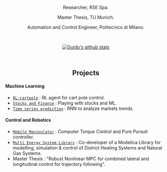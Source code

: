 <p align="center">
Researcher, RSE Spa.
</p>
<p align="center">
Master Thesis, TU Munich.
</p>
<p align="center">
Automation and Control Engineer, Politecnico di Milano.
</p>



&nbsp;
    
<p align="center", marginTop="100px">
<a href="#"><img align="center" src="https://github-readme-stats.vercel.app/api?username=guidosassaroli&include_all_commits=true&bg_color=ffffff&hide_border=true&show_icons=true&count_private=true&icon_color=2986cc&title_color=2986cc&text_color=3d85c6&hide=issues" alt="Guido's github stats" /> </a></p>

&nbsp;


<!-- <h2 align="center"> Current project</h2>

<ul>
  <li></li>
</ul> -->



<h2 align="center"> Projects</h2>

<h4 align="left"> Machine Learning</h4>

* [`RL-cartpole`](https://github.com/guidosassaroli/RL-cartpole) : RL agent for cart pole control.
* [`Stocks and Finance`](https://github.com/guidosassaroli/finance_ML) : Playing with stocks and ML.
* [`Time series prediction`](https://github.com/guidosassaroli/rnn_trading) : RNN to analyze markets trends.

<h4 align="left"> Control and Robotics</h4>

* [`Mobile Manipulator`](https://github.com/guidosassaroli/mobile_manipulator) : Computer Torque Control and Pure Pursuit controller. 
* [`Multi Energy System Library`](https://github.com/RSE-TGM/multienergysystem) : Co-developer of a Modelica Library for modelling, simulation & control of District Heating Systems and Natural Gas Systems.
* Master Thesis : "Robust Nonlinear MPC for combined lateral and longitudinal control for trajectory following".




<!--
**guidosassaroli/guidosassaroli** is a ✨ _special_ ✨ repository because its `README.md` (this file) appears on your GitHub profile.

Here are some ideas to get you started:

- 🔭 I’m currently working on ...
- 🌱 I’m currently learning ...
- 👯 I’m looking to collaborate on ...
- 🤔 I’m looking for help with ...
- 💬 Ask me about ...
- 📫 How to reach me: ...
- 😄 Pronouns: ...
- ⚡ Fun fact: ...
-->
